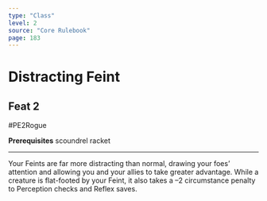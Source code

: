 ```yaml
---
type: "Class"
level: 2
source: "Core Rulebook"
page: 183
---
```

# Distracting Feint
## Feat 2
#PE2Rogue

**Prerequisites** scoundrel racket

---
Your Feints are far more distracting than normal, drawing your foes’ attention and allowing you and your allies to take greater advantage. While a creature is flat-footed by your Feint, it also takes a –2 circumstance penalty to Perception checks and Reflex saves.